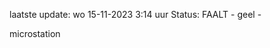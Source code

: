laatste update: 
wo 15-11-2023  3:14   uur 
Status: FAALT - geel - 
<div class="service Y">microstation</div>